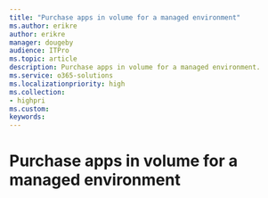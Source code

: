 ```yaml
---
title: "Purchase apps in volume for a managed environment"
ms.author: erikre
author: erikre
manager: dougeby
audience: ITPro
ms.topic: article
description: Purchase apps in volume for a managed environment.
ms.service: o365-solutions
ms.localizationpriority: high
ms.collection:
- highpri
ms.custom:
keywords:
---
```


# Purchase apps in volume for a managed environment

